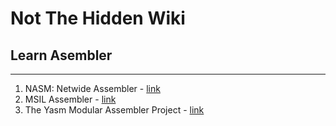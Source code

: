 # Not The Hidden Wiki

## Learn Asembler
-----

1. NASM: Netwide Assembler - [link](https://www.nasm.us/)
2. MSIL Assembler - [link](https://learn.microsoft.com/en-us/previous-versions/dotnet/netframework-4.0/496e4ekx(v=vs.100)?redirectedfrom=MSDN)
3. The Yasm Modular Assembler Project - [link](https://yasm.tortall.net/)